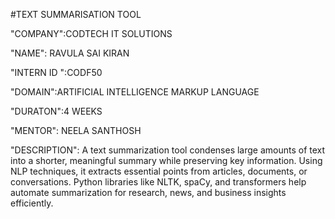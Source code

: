 #TEXT SUMMARISATION TOOL

"COMPANY":CODTECH IT SOLUTIONS

"NAME": RAVULA SAI KIRAN

"INTERN ID ":CODF50

"DOMAIN":ARTIFICIAL INTELLIGENCE MARKUP LANGUAGE

"DURATON":4 WEEKS

"MENTOR": NEELA SANTHOSH

"DESCRIPTION": A text summarization tool condenses large amounts of text into a shorter, meaningful summary while preserving key information. Using NLP techniques, it extracts essential points from articles, documents, or conversations. Python libraries like NLTK, spaCy, and transformers help automate summarization for research, news, and business insights efficiently.
